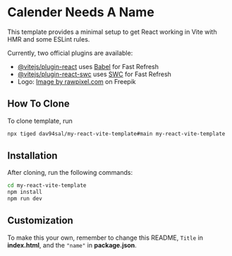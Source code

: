 # Calender Needs A Name

This template provides a minimal setup to get React working in Vite with HMR and some ESLint rules.

Currently, two official plugins are available:

- [@vitejs/plugin-react](https://github.com/vitejs/vite-plugin-react/blob/main/packages/plugin-react/README.md) uses [Babel](https://babeljs.io/) for Fast Refresh
- [@vitejs/plugin-react-swc](https://github.com/vitejs/vite-plugin-react-swc) uses [SWC](https://swc.rs/) for Fast Refresh
- Logo: <a href="https://www.freepik.com/free-vector/atom-science-biotechnology-purple-vector-neon-graphic_16395994.htm#query=atom%20png&position=29&from_view=keyword&track=ais_hybrid&uuid=41cb0805-eabf-405f-bdb5-4f86ea28d843">Image by rawpixel.com</a> on Freepik

## How To Clone

To clone template, run

```bash
npx tiged dav94sal/my-react-vite-template#main my-react-vite-template
```

## Installation

After cloning, run the following commands:

```bash
cd my-react-vite-template
npm install
npm run dev
```

## Customization

To make this your own, remember to change this README, `Title` in **index.html**, and the `"name"` in **package.json**.
